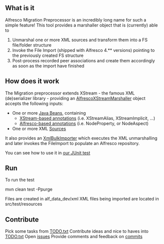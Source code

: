 What is it
---
Alfresco Migration Preprocessor is an incredibly long name for such a simple feature! This tool provides a marshaller object
that is (currently) able to
1. Unmarshal one or more XML sources and transform them into a FS file/folder structure
2. Invoke the File Import (shipped with Alfresco 4.** versions) pointing to the previously created FS structure
3. Post-process recorded peer associations and create them accordingly as soon as the import have finished

How does it work
---
The Migration preprocessor extends XStream - the famous XML (de)serializer library - providing an [AlfrescoXStreamMarshaller](https://github.com/maoo/alfresco-migration-preprocessor/blob/master/src/main/java/org/alfresco/repo/bulkimport/xml/AlfrescoXStreamMarshaller.java) object accepts the following inputs:
* One or more [Java Beans](https://github.com/maoo/alfresco-migration-preprocessor/tree/master/src/main/java/org/alfresco/repo/bulkimport/beans), containing
  * [XStream-based annotations](http://xstream.codehaus.org/annotations-tutorial.html) (i.e. XStreamAlias, XStreamImplicit, ...)
  * [Alfresco-based annotations](https://github.com/maoo/alfresco-migration-preprocessor/tree/master/src/main/java/org/alfresco/repo/bulkimport/annotations) (i.e. NodeProperty, or NodeAspect)
* One or more XML [Sources](http://docs.oracle.com/javase/7/docs/api/javax/xml/transform/Source.html)

It also provides an [XmlBulkImporter](https://github.com/maoo/alfresco-migration-preprocessor/blob/master/src/main/java/org/alfresco/repo/bulkimport/xml/XmlBulkImporter.java) which executes the XML unmarshalling and later invokes the FileImport to populate an Alfresco repository.

You can see how to use it in [our JUnit test](https://github.com/maoo/alfresco-migration-preprocessor/blob/master/src/test/java/org/alfresco/repo/bulkimport/ImportableFileTest.java)

Run
---
To run the test

mvn clean test -Ppurge

Files are created in alf_data_dev/xml
XML files being imported are located in src/test/resources

Contribute
---
Pick some tasks from [TODO.txt](https://github.com/maoo/alfresco-migration-preprocessor/blob/master/TODO.txt)
Contribute ideas and nice to haves into [TODO.txt](https://github.com/maoo/alfresco-migration-preprocessor/blob/master/TODO.txt)
Open [issues](https://github.com/maoo/alfresco-migration-preprocessor/issues)
Provide comments and feedback on [commits](https://github.com/maoo/alfresco-migration-preprocessor/commits/master)